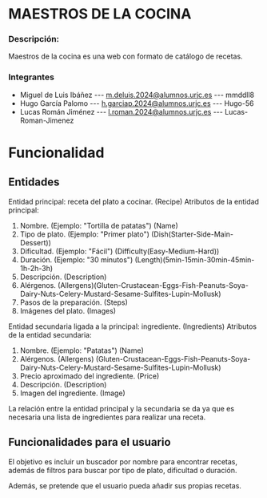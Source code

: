# MAESTROS DE LA COCINA
### Descripción: 
Maestros de la cocina es una web con formato de catálogo de recetas.

### Integrantes 
- Miguel de Luis Ibáñez --- m.deluis.2024@alumnos.urjc.es --- mmddll8
- Hugo García Palomo --- h.garciap.2024@alumnos.urjc.es --- Hugo-56
- Lucas Román Jiménez --- l.roman.2024@alumnos.urjc.es --- Lucas-Roman-Jimenez

# Funcionalidad
## Entidades
Entidad principal: receta del plato a cocinar. (Recipe)
Atributos de la entidad principal:
1. Nombre. (Ejemplo: "Tortilla de patatas") (Name)
2. Tipo de plato. (Ejemplo: "Primer plato") (Dish(Starter-Side-Main-Dessert))
3. Dificultad. (Ejemplo: "Fácil") (Difficulty(Easy-Medium-Hard))
4. Duración. (Ejemplo: "30 minutos") (Length)(5min-15min-30min-45min-1h-2h-3h)
5. Descripción. (Description)
6. Alérgenos. (Allergens)(Gluten-Crustacean-Eggs-Fish-Peanuts-Soya-Dairy-Nuts-Celery-Mustard-Sesame-Sulfites-Lupin-Mollusk)
7. Pasos de la preparación. (Steps)
8. Imágenes del plato. (Images)

Entidad secundaria ligada a la principal: ingrediente. (Ingredients) 
Atributos de la entidad secundaria:
1. Nombre. (Ejemplo: "Patatas") (Name)
2. Alérgenos. (Allergens) (Gluten-Crustacean-Eggs-Fish-Peanuts-Soya-Dairy-Nuts-Celery-Mustard-Sesame-Sulfites-Lupin-Mollusk)
3. Precio aproximado del ingrediente. (Price)
4. Descripción. (Description)
5. Imagen del ingrediente. (Image)

La relación entre la entidad principal y la secundaria se da ya que es necesaria una lista de ingredientes para realizar una receta.

## Funcionalidades para el usuario
El objetivo es incluir un buscador por nombre para encontrar recetas, además de filtros para buscar por tipo de plato, dificultad o duración. 

Además, se pretende que el usuario pueda añadir sus propias recetas.



